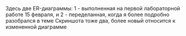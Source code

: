 Здесь две ER-диаграммы: 1 - выполненная на первой лабораторной работе 15 февраля, и  2 - переделанная, когда я более подробно разобрался в теме
		Скриншота тоже два, более новый относится к измененной диаграмме

